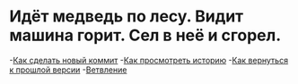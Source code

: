 # Идёт медведь по лесу. Видит машина горит. Сел в неё и сгорел.
-[Как сделать новый коммит](./commit_help.md)
-[Как просмотреть историю](./log_help.md)
-[Как вернуться к прошлой версии](./reset_help.md)
-[Ветвление](./branch_help.md)
